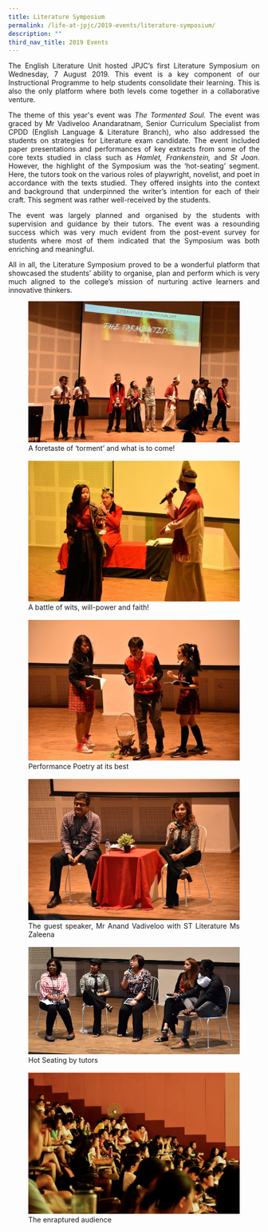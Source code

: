 ```yaml
---
title: Literature Symposium
permalink: /life-at-jpjc/2019-events/literature-symposium/
description: ""
third_nav_title: 2019 Events
---
```

<div align=justify>
<p>
The English Literature Unit hosted JPJC’s first Literature Symposium on Wednesday, 7 August 2019. This event is a key component of our Instructional Programme to help students consolidate their learning. This is also the only platform where both levels come together in a collaborative venture.</p>

<p>
The theme of this year's event was <i>The Tormented Soul.</i> The event was graced by Mr Vadiveloo Anandaratnam, Senior Curriculum Specialist from CPDD (English Language & Literature Branch), who also addressed the students on strategies for Literature exam candidate. The event included paper presentations and performances of key extracts from some of the core texts studied in class such as <i>Hamlet, Frankenstein,</i> and <i>St Joan</i>. However, the highlight of the Symposium was the ‘hot-seating’ segment. Here, the tutors took on the various roles of playwright, novelist, and poet in accordance with the texts studied. They offered insights into the context and background that underpinned the writer’s intention for each of their craft. This segment was rather well-received by the students.</p>

<p>
The event was largely planned and organised by the students with supervision and guidance by their tutors. The event was a resounding success which was very much evident from the post-event survey for students where most of them indicated that the Symposium was both enriching and meaningful.</p>

<p>
All in all, the Literature Symposium proved to be a wonderful platform that showcased the students’ ability to organise, plan and perform which is very much aligned to the college’s mission of nurturing active learners and innovative thinkers.</p>

<figure>
<img src="/images/lit%20symposium%201.jpg">
<figcaption>A foretaste of ‘torment’ and what is to come!</figcaption><br>

<img src="/images/lit%20symposium%202.jpg">
<figcaption>A battle of wits, will-power and faith!</figcaption><br>

<img src="/images/lit%20symposium%203.jpg">
<figcaption>Performance Poetry at its best</figcaption><br>

<img src="/images/lit%20symposium%204.jpg">
<figcaption>The guest speaker, Mr Anand Vadiveloo with ST Literature Ms Zaleena</figcaption><br>

<img src="/images/lit%20symposium%205.jpg">
<figcaption>Hot Seating by tutors</figcaption><br>

<img src="/images/lit%20symposium%206.jpg">
<figcaption>The enraptured audience</figcaption>
</figure>